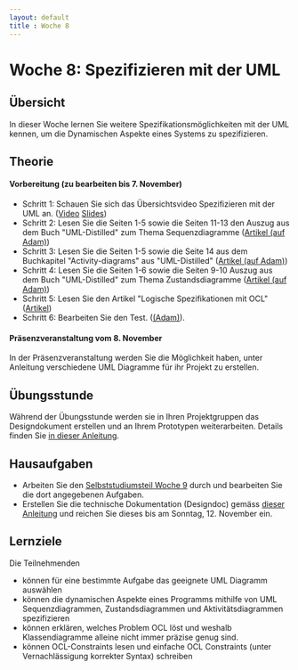```yaml
---
layout: default
title : Woche 8
---
```


# Woche 8: Spezifizieren mit der UML


## Übersicht

In dieser Woche lernen Sie weitere Spezifikationsmöglichkeiten mit der UML kennen, um die Dynamischen Aspekte eines Systems zu spezifizieren.

## Theorie

#### Vorbereitung (zu bearbeiten bis 7. November)

* Schritt 1: Schauen Sie sich das Übersichtsvideo Spezifizieren mit der UML an. ([Video](https://unibas.cloud.panopto.eu/Panopto/Pages/Viewer.aspx?id=4132b7e1-6433-4f9c-b854-b07000f6fd82) [Slides](./slides/UML.pdf))
* Schritt 2: Lesen Sie die Seiten 1-5 sowie die Seiten 11-13 den Auszug aus dem Buch "UML-Distilled" zum Thema Sequenzdiagramme ([Artikel (auf Adam)](https://adam.unibas.ch/goto_adam_file_1632199_download.html))
* Schritt 3: Lesen Sie die Seiten 1-5 sowie die Seite 14 aus dem Buchkapitel "Activity-diagrams" aus "UML-Distilled" ([Artikel (auf Adam)](https://adam.unibas.ch/goto_adam_file_1632198_download.html))
* Schritt 4: Lesen Sie die Seiten 1-6 sowie die Seiten 9-10 Auszug aus dem Buch "UML-Distilled" zum Thema Zustandsdiagramme ([Artikel (auf Adam)](https://adam.unibas.ch/goto_adam_file_1632197_download.html))
* Schritt 5: Lesen Sie den Artikel "Logische Spezifikationen mit OCL" ([Artikel](./ocl))
* Schritt 6: Bearbeiten Sie den Test. ([(Adam)](https://adam.unibas.ch/goto_adam_tst_1646924.html)).

#### Präsenzveranstaltung vom 8. November

In der Präsenzveranstaltung werden Sie die Möglichkeit haben, unter Anleitung verschiedene UML Diagramme für ihr Projekt zu erstellen. 

## Übungsstunde

Während der Übungsstunde werden sie in Ihren Projektgruppen das Designdokument erstellen und an Ihrem Prototypen weiterarbeiten.
Details finden Sie [in dieser Anleitung](../project/step2/exercises).

## Hausaufgaben

* Arbeiten Sie den [Selbststudiumsteil Woche 9](../week9/index) durch und bearbeiten Sie die dort angegebenen Aufgaben. 
* Erstellen Sie die technische Dokumentation (Designdoc) gemäss [dieser Anleitung](https://unibas-marcelluethi.github.io/software-engineering/project/step2/exercises) und reichen Sie dieses bis am Sonntag, 12. November ein.



## Lernziele

Die Teilnehmenden
- können für eine bestimmte Aufgabe das geeignete UML Diagramm auswählen
- können die dynamischen Aspekte eines Programms mithilfe von UML Sequenzdiagrammen, Zustandsdiagrammen und Aktivitätsdiagrammen spezifizieren
- können erklären, welches Problem OCL löst und weshalb Klassendiagramme alleine nicht immer präzise genug sind.
- können OCL-Constraints lesen und einfache OCL Constraints (unter Vernachlässigung korrekter Syntax) schreiben

